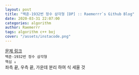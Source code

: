```yaml
---  
layout: post  
title: "백준-1932번 정수 삼각형 [DP] :: Raemerrr`s Github Blog"  
date: 2020-03-31 22:07:00  
categories: algorithm  
author: Raemerrr  
tags: algorithm c++ boj 
cover: "/assets/instacode.png" 
---  
```


<a href="https://www.acmicpc.net/problem/1932" target="_blank">문제 링크</a>  
`백준-1932번 정수 삼각형`  
`핵심 ↓`  
좌측 끝, 우측 끝, 가운데 분리 하여 식 세울 것  

<script src="https://gist.github.com/Raemerrr/10724cb1bb69b188d479d6b8352b23c9.js"></script>  

